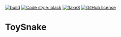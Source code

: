 [![build](https://github.com/AngryMaciek/ToySnake/workflows/build/badge.svg?branch=master)](https://github.com/AngryMaciek/ToySnake/actions?query=workflow%3Abuild)
[![Code style: black](https://img.shields.io/badge/code%20style-black-000000.svg)](https://github.com/psf/black)
[![flake8](https://github.com/AngryMaciek/ToySnake/workflows/flake8/badge.svg?branch=master)](https://github.com/AngryMaciek/ToySnake/actions?query=workflow%3Aflake8)
[![GitHub license](https://img.shields.io/github/license/AngryMaciek/ToySnake)](https://github.com/AngryMaciek/ToySnake/blob/master/LICENSE)

# ToySnake